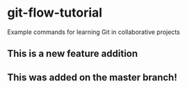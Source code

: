 # git-flow-tutorial
Example commands for learning Git in collaborative projects 

## This is a new feature addition

## This was added on the master branch!

